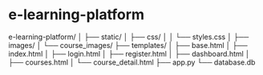 # e-learning-platform

e-learning-platform/
│
├── static/
│   ├── css/
│   │   └── styles.css
│   ├── images/
│       └── course_images/
├── templates/
│   ├── base.html
│   ├── index.html
│   ├── login.html
│   ├── register.html
│   ├── dashboard.html
│   ├── courses.html
│   └── course_detail.html
├── app.py
└── database.db
